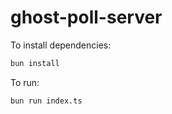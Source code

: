 # ghost-poll-server

To install dependencies:

```bash
bun install
```

To run:

```bash
bun run index.ts
```
